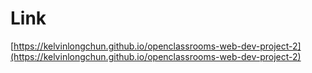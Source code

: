 # Link
[https://kelvinlongchun.github.io/openclassrooms-web-dev-project-2](https://kelvinlongchun.github.io/openclassrooms-web-dev-project-2)
